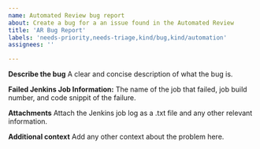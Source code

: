 ```yaml
---
name: Automated Review bug report
about: Create a bug for a an issue found in the Automated Review
title: 'AR Bug Report'
labels: 'needs-priority,needs-triage,kind/bug,kind/automation'
assignees: ''

---
```


**Describe the bug**
A clear and concise description of what the bug is.

**Failed Jenkins Job Information:**
The name of the job that failed, job build number, and code snippit of the failure.

**Attachments**
Attach the Jenkins job log as a .txt file and any other relevant information.

**Additional context**
Add any other context about the problem here.
